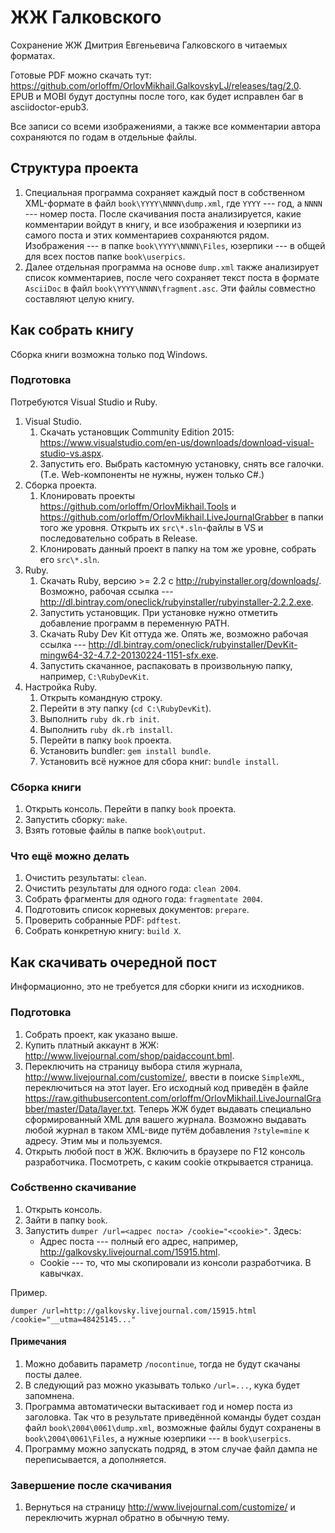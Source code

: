 # ЖЖ Галковского

Сохранение ЖЖ Дмитрия Евгеньевича Галковского в читаемых форматах.

Готовые PDF можно скачать тут: https://github.com/orloffm/OrlovMikhail.GalkovskyLJ/releases/tag/2.0.
EPUB и MOBI будут доступны после того, как будет исправлен баг в asciidoctor-epub3.

Все записи со всеми изображениями, а также все комментарии автора сохраняются по годам
в отдельные файлы. 

## Структура проекта

1. Специальная программа сохраняет каждый пост в собственном XML-формате
в файл `book\YYYY\NNNN\dump.xml`, где `YYYY` --- год, а `NNNN` --- номер поста.
После скачивания поста анализируется, какие комментарии войдут в книгу,
и все изображения и юзерпики из самого поста и этих комментариев сохраняются рядом.
Изображения --- в папке `book\YYYY\NNNN\Files`, юзерпики --- в общей для
всех постов папке `book\userpics`.
2. Далее отдельная программа на основе `dump.xml` также анализирует список
комментариев, после чего сохраняет текст поста в формате `AsciiDoc`
в файл `book\YYYY\NNNN\fragment.asc`. Эти файлы совместно составляют
целую книгу.

## Как собрать книгу

Сборка книги возможна только под Windows.

### Подготовка

Потребуются Visual Studio и Ruby.

1. Visual Studio.
	1. Скачать установщик Community Edition 2015: https://www.visualstudio.com/en-us/downloads/download-visual-studio-vs.aspx.
	2. Запустить его. Выбрать кастомную установку, снять все галочки. (Т.е. Web-компоненты не нужны, нужен только C#.)
1. Сборка проекта.
	1. Клонировать проекты https://github.com/orloffm/OrlovMikhail.Tools и https://github.com/orloffm/OrlovMikhail.LiveJournalGrabber
	в папки того же уровня. Открыть их `src\*.sln`-файлы в VS и последовательно собрать в Release.
	1. Клонировать данный проект в папку на том же уровне, собрать его `src\*.sln`.
2. Ruby.
	1. Скачать Ruby, версию >= 2.2 с http://rubyinstaller.org/downloads/. Возможно, рабочая ссылка --- http://dl.bintray.com/oneclick/rubyinstaller/rubyinstaller-2.2.2.exe.
	2. Запустить установщик. При установке нужно отметить добавление программ в переменную PATH.
	3. Скачать Ruby Dev Kit оттуда же. Опять же, возможно рабочая ссылка --- http://dl.bintray.com/oneclick/rubyinstaller/DevKit-mingw64-32-4.7.2-20130224-1151-sfx.exe.
	4. Запустить скачанное, распаковать в произвольную папку, например, `C:\RubyDevKit`.
3. Настройка Ruby.
	1. Открыть командную строку.
	1. Перейти в эту папку (`cd C:\RubyDevKit`).
	1. Выполнить `ruby dk.rb init`.
	1. Выполнить `ruby dk.rb install`.
	1. Перейти в папку `book` проекта.
	1. Установить bundler: `gem install bundle`.
	1. Установить всё нужное для сбора книг: `bundle install`.
	
### Сборка книги

1. Открыть консоль. Перейти в папку `book` проекта.
2. Запустить сборку: `make`.
4. Взять готовые файлы в папке `book\output`.

### Что ещё можно делать

1. Очистить результаты: `clean`.
2. Очистить результаты для одного года: `clean 2004`.
3. Собрать фрагменты для одного года: `fragmentate 2004`.
4. Подготовить список корневых документов: `prepare`.
5. Проверить собранные PDF: `pdftest`.
6. Собрать конкретную книгу: `build X`.

## Как скачивать очередной пост

Информационно, это не требуется для сборки книги из исходников.

### Подготовка

1. Собрать проект, как указано выше.
2. Купить платный аккаунт в ЖЖ: http://www.livejournal.com/shop/paidaccount.bml.
3. Переключить на страницу выбора стиля журнала,
http://www.livejournal.com/customize/,
ввести в поиске `SimpleXML`, переключиться на этот layer. Его исходный код
приведён в файле https://raw.githubusercontent.com/orloffm/OrlovMikhail.LiveJournalGrabber/master/Data/layer.txt.
Теперь ЖЖ будет выдавать специально сформированный XML для вашего журнала.
Возможно выдавать любой журнал в таком XML-виде путём добавления `?style=mine` 
к адресу. Этим мы и пользуемся.
4. Открыть любой пост в ЖЖ. Включить в браузере по F12 консоль разработчика.
Посмотреть, с каким cookie открывается страница.

### Собственно скачивание

1. Открыть консоль.
2. Зайти в папку `book`.
3. Запустить `dumper /url=<адрес поста> /cookie="<cookie>"`.
Здесь:
    * Адрес поста --- полный его адрес, например, http://galkovsky.livejournal.com/15915.html.
    * Cookie --- то, что мы скопировали из консоли разработчика. В кавычках.
    
Пример.

`dumper /url=http://galkovsky.livejournal.com/15915.html /cookie="__utma=48425145..."`

#### Примечания

1. Можно добавить параметр `/nocontinue`, тогда не будут скачаны посты далее.
2. В следующий раз можно указывать только `/url=...`, кука будет запомнена.
3. Программа автоматически вытаскивает год и номер поста из заголовка. Так что 
в результате приведённой команды будет создан файл `book\2004\0061\dump.xml`,
возможные файлы будут сохранены в `book\2004\0061\Files`, а нужные юзерпики ---
в `book\userpics`.
4. Программу можно запускать подряд, в этом случае файл дампа не переписывается,
а дополняется.

### Завершение после скачивания

1. Вернуться на страницу http://www.livejournal.com/customize/ и переключить
журнал обратно в обычную тему.
